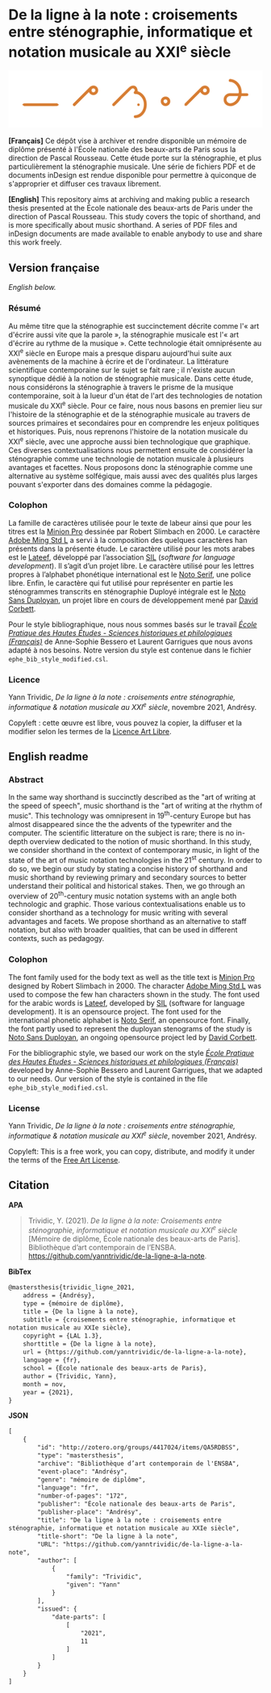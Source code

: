 # De la ligne à la note : croisements entre sténographie, informatique et notation musicale au XXI<sup>e</sup> siècle

![«&nbsp;De la ligne à la note&nbsp;» en sténographie Duployé intégrale](https://raw.githubusercontent.com/yanntrividic/de-la-ligne-a-la-note/main/titre_tranche.png)

**[Français]** Ce dépôt vise à archiver et rendre disponible un mémoire de diplôme présenté à l'École nationale des beaux-arts de Paris sous la direction de Pascal Rousseau. Cette étude porte sur la sténographie, et plus particulièrement la sténographie musicale. Une série de fichiers PDF et de documents inDesign est rendue disponible pour permettre à quiconque de s'approprier et diffuser ces travaux librement.

**[English]** This repository aims at archiving and making public a research thesis presented at the École nationale des beaux-arts de Paris under the direction of Pascal Rousseau. This study covers the topic of shorthand, and is more specifically about music shorthand. A series of PDF files and inDesign documents are made available to enable anybody to use and share this work freely.

## Version française

*English below.*

### Résumé

Au même titre que la sténographie est succinctement décrite comme l'«&nbsp;art d'écrire aussi vite que la parole&nbsp;», la sténographie musicale est l'«&nbsp;art d'écrire au rythme de la musique&nbsp;». Cette technologie était omniprésente au XXI<sup>e</sup> siècle en Europe mais a presque disparu aujourd'hui suite aux avènements de la machine à écrire et de l'ordinateur. La littérature scientifique contemporaine sur le sujet se fait rare&nbsp;; il n'existe aucun synoptique dédié à la notion de sténographie musicale. Dans cette étude, nous considérons la sténographie à travers le prisme de la musique contemporaine, soit à la lueur d'un état de l'art des technologies de notation musicale du XXI<sup>e</sup> siècle. Pour ce faire, nous nous basons en premier lieu sur l'histoire de la sténographie et de la sténographie musicale au travers de sources primaires et secondaires pour en comprendre les enjeux politiques et historiques. Puis, nous reprenons l'histoire de la notation musicale du XXI<sup>e</sup> siècle, avec une approche aussi bien technologique que graphique. Ces diverses contextualisations nous permettent ensuite de considérer la sténographie comme une technologie de notation musicale à plusieurs avantages et facettes. Nous proposons donc la sténographie comme une alternative au système solfégique, mais aussi avec des qualités plus larges pouvant s'exporter dans des domaines comme la pédagogie.

### Colophon

La famille de caractères utilisée pour le texte de labeur ainsi que pour les titres est la [Minion Pro](https://fonts.adobe.com/fonts/minion) dessinée par Robert Slimbach en 2000. Le caractère [Adobe Ming Std L](https://fonts.adobe.com/fonts/adobe-ming) a servi à la composition des quelques caractères han présents dans la présente étude. Le caractère utilisé pour les mots arabes est le [Lateef](https://software.sil.org/lateef/), développé par l’association [SIL](https://software.sil.org/) (*software for language development*). Il s’agit d’un projet libre. Le caractère utilisé pour les lettres propres à l’alphabet phonétique international est le [Noto Serif](https://fonts.google.com/noto/specimen/Noto+Serif), une police libre. Enfin, le caractère qui fut utilisé pour représenter en partie les sténogrammes transcrits en sténographie Duployé intégrale est le [Noto Sans Duployan](https://github.com/dscorbett/duployan-font/), un projet libre en cours de développement mené par [David Corbett](https://github.com/dscorbett/).

Pour le style bibliographique, nous nous sommes basés sur le travail *[École Pratique des Hautes Études - Sciences historiques et philologiques (Français)](http://www.zotero.org/styles/ecole-pratique-des-hautes-etudes-sciences-historiques-et-philologiques)* de Anne-Sophie Bessero et Laurent Garrigues que nous avons adapté à nos besoins. Notre version du style est contenue dans le fichier `ephe_bib_style_modified.csl`.

### Licence

Yann Trividic, *De la ligne à la note : croisements entre sténographie, informatique & notation musicale au XXI<sup>e</sup> siècle*, novembre 2021, Andrésy.

Copyleft : cette œuvre est libre, vous pouvez la copier, la diffuser et la modifier selon les termes de la [Licence Art Libre](https://artlibre.org).

## English readme

### Abstract

In the same way shorthand is succinctly described as the "art of writing at the speed of speech", music shorthand is the "art of writing at the rhythm of music". This technology was omnipresent in 19<sup>th</sup>-century Europe but has almost disappeared since the the advents of the typewriter and the computer. The scientific litterature on the subject is rare; there is no in-depth overview dedicated to the notion of music shorthand. In this study, we consider shorthand in the context of contemporary music, in light of the state of the art of music notation technologies in the 21<sup>st</sup> century. In order to do so, we begin our study by stating a concise history of shorthand and music shorthand by reviewing primary and secondary sources to better understand their political and historical stakes. Then, we go through an overview of 20<sup>th</sup>-century music notation systems with an angle both technologic and graphic. Those various contextualisations enable us to consider shorthand as a technology for music writing with several advantages and facets. We propose shorthand as an alternative to staff notation, but also with broader qualities, that can be used in different contexts, such as pedagogy.

### Colophon

The font family used for the body text as well as the title text is [Minion Pro](https://fonts.adobe.com/fonts/minion) designed by Robert Slimbach in 2000. The character [Adobe Ming Std L](https://fonts.adobe.com/fonts/adobe-ming) was used to compose the few han characters shown in the study. The font used for the arabic words is [Lateef](https://software.sil.org/lateef/), developed by [SIL](https://software.sil.org/) (software for language development). It is an opensource project. The font used for the international phonetic alphabet is [Noto Serif](https://fonts.google.com/noto/specimen/Noto+Serif), an opensource font. Finally, the font partly used to represent the duployan stenograms of the study is [Noto Sans Duployan](https://github.com/dscorbett/duployan-font/), an ongoing opensource project led by [David Corbett](https://github.com/dscorbett/).

For the bibliographic style, we based our work on the style *[École Pratique des Hautes Études - Sciences historiques et philologiques (Français)](http://www.zotero.org/styles/ecole-pratique-des-hautes-etudes-sciences-historiques-et-philologiques)* developed by Anne-Sophie Bessero and Laurent Garrigues, that we adapted to our needs. Our version of the style is contained in the file `ephe_bib_style_modified.csl`.

### License

Yann Trividic, *De la ligne à la note : croisements entre sténographie, informatique & notation musicale au XXI<sup>e</sup> siècle*, november 2021, Andrésy.

Copyleft: This is a free work, you can copy, distribute, and modify it under the terms of the [Free Art License]( https://artlibre.org/licence/lal/en/).

## Citation

**APA**
> Trividic, Y. (2021). *De la ligne à la note: Croisements entre sténographie, informatique et notation musicale au XXI<sup>e</sup> siècle* [Mémoire de diplôme, École nationale des beaux-arts de Paris]. Bibliothèque d’art contemporain de l’ENSBA. https://github.com/yanntrividic/de-la-ligne-a-la-note.


**BibTex**

    @mastersthesis{trividic_ligne_2021,
    	address = {Andrésy},
    	type = {mémoire de diplôme},
    	title = {De la ligne à la note},
    	subtitle = {croisements entre sténographie, informatique et notation musicale au XXIe siècle},
    	copyright = {LAL 1.3},
    	shorttitle = {De la ligne à la note},
    	url = {https://github.com/yanntrividic/de-la-ligne-a-la-note},
    	language = {fr},
    	school = {École nationale des beaux-arts de Paris},
    	author = {Trividic, Yann},
    	month = nov,
    	year = {2021},
    }


**JSON**

    [
    	{
    		"id": "http://zotero.org/groups/4417024/items/QA5RDBSS",
    		"type": "mastersthesis",
    		"archive": "Bibliothèque d’art contemporain de l'ENSBA",
    		"event-place": "Andrésy",
    		"genre": "mémoire de diplôme",
    		"language": "fr",
    		"number-of-pages": "172",
    		"publisher": "École nationale des beaux-arts de Paris",
    		"publisher-place": "Andrésy",
    		"title": "De la ligne à la note : croisements entre sténographie, informatique et notation musicale au XXIe siècle",
    		"title-short": "De la ligne à la note",
    		"URL": "https://github.com/yanntrividic/de-la-ligne-a-la-note",
    		"author": [
    			{
    				"family": "Trividic",
    				"given": "Yann"
    			}
    		],
    		"issued": {
    			"date-parts": [
    				[
    					"2021",
    					11
    				]
    			]
    		}
    	}
    ]
